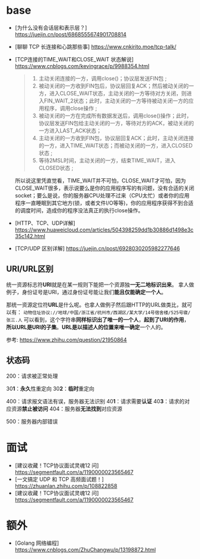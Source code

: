 # base

- [为什么没有会话层和表示层？] https://juejin.cn/post/6868555674901708814

- [聊聊 TCP 长连接和心跳那些事] https://www.cnkirito.moe/tcp-talk/

- [TCP连接的TIME_WAIT和CLOSE_WAIT 状态解说] https://www.cnblogs.com/kevingrace/p/9988354.html

  > 1) 主动关闭连接的一方，调用close()；协议层发送FIN包 ;
  > 2) 被动关闭的一方收到FIN包后，协议层回复ACK；然后被动关闭的一方，进入CLOSE_WAIT状态，主动关闭的一方等待对方关闭，则进入FIN_WAIT_2状态；此时，主动关闭的一方等待被动关闭一方的应用程序，调用close操作 ;
  > 3) 被动关闭的一方在完成所有数据发送后，调用close()操作；此时，协议层发送FIN包给主动关闭的一方，等待对方的ACK，被动关闭的一方进入LAST_ACK状态；
  > 4) 主动关闭的一方收到FIN包，协议层回复ACK；此时，主动关闭连接的一方，进入TIME_WAIT状态；而被动关闭的一方，进入CLOSED状态 ;
  > 5) 等待2MSL时间，主动关闭的一方，结束TIME_WAIT，进入CLOSED状态 ;

  所以说这里凭直觉看，TIME_WAIT并不可怕，CLOSE_WAIT才可怕，因为CLOSE_WAIT很多，表示说要么是你的应用程序写的有问题，没有合适的关闭socket；要么是说，你的服务器CPU处理不过来（CPU太忙）或者你的应用程序一直睡眠到其它地方(锁，或者文件I/O等等)，你的应用程序获得不到合适的调度时间，造成你的程序没法真正的执行close操作。

- [HTTP、TCP、UDP详解] https://www.huaweicloud.com/articles/504398259dd1b30886d1498e3c35c142.html

- [TCP/UDP 区别详解]  https://juejin.cn/post/6928030205982277646



## URI/URL区别

统一资源标志符**URI**就是在某一规则下能把一个资源独**一无二地标识出来**。
拿人做例子，身份证号是URI，通过身份证号能让我们**能且仅能确定一个人**。

那统一资源定位符**URL**是什么呢。也拿人做例子然后跟HTTP的URL做类比，就可以有：
`动物住址协议://地球/中国/浙江省/杭州市/西湖区/某大学/14号宿舍楼/525号寝/张三.人`
可以看到，这个字符串**同样标识出了唯一的一个人**，**起到了URI的作用**，**所以URL是URI的子集**。**URL是以描述人的位置来唯一确定**一个人的。

参考: https://www.zhihu.com/question/21950864



## 状态码

200：请求被正常处理

30**1**：**永久**性重定向
30**2**：**临时**重定向

400：请求报文语法有误，服务器无法识别
40**1**：请求需要**认证**
40**3**：请求的对应资源**禁止被访问**
404：服务器**无法找到**对应资源

500：服务器内部错误

# 面试

- [建议收藏！TCP协议面试灵魂12 问] https://segmentfault.com/a/1190000023565467
- [一文搞定 UDP 和 TCP 高频面试题！] https://zhuanlan.zhihu.com/p/108822858
- [建议收藏！TCP协议面试灵魂12 问] https://segmentfault.com/a/1190000023565467



# 额外

- [Golang 网络编程] https://www.cnblogs.com/ZhuChangwu/p/13198872.html